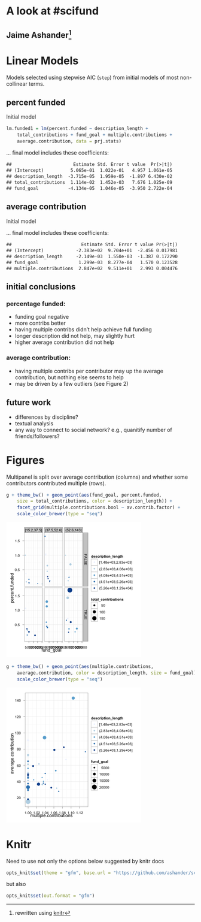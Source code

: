 

A look at #scifund
======

Jaime Ashander[^now]
-----

[^now]: rewritten using [knitr](http://yihui.github.com/knitr/)

# Linear Models #

Models selected using stepwise AIC (`step`) from initial models of most non-collinear terms. 




## percent funded ## 

Initial model
```r
lm.funded1 = lm(percent.funded ~ description_length + 
    total_contributions + fund_goal + multiple.contributions + 
    average.contribution, data = prj.stats)
```



... final model includes these coefficients:



```
##                       Estimate Std. Error t value  Pr(>|t|)
## (Intercept)          5.065e-01  1.022e-01   4.957 1.061e-05
## description_length  -3.715e-05  1.959e-05  -1.897 6.430e-02
## total_contributions  1.114e-02  1.452e-03   7.676 1.025e-09
## fund_goal           -4.134e-05  1.046e-05  -3.950 2.722e-04
```



## average contribution ## 

Initial model



... final model includes these coefficients:



```
##                          Estimate Std. Error t value Pr(>|t|)
## (Intercept)            -2.383e+02  9.704e+01  -2.456 0.017981
## description_length     -2.149e-03  1.550e-03  -1.387 0.172290
## fund_goal               1.299e-03  8.277e-04   1.570 0.123528
## multiple.contributions  2.847e+02  9.511e+01   2.993 0.004476
```



## initial conclusions ## 

### percentage funded: ###  

* funding goal negative 
* more contribs better 
* having multiple contribs didn’t help achieve full funding 
* longer description did not help, may slightly hurt 
* higher average contribution did not help

### average contribution: ###

* having multiple contribs per contributor may up the average
contribution, but nothing else seems to help 
* may be driven by a few outliers (see Figure 2)


## future work ## 

* differences by discipline?
* textual analysis
* any way to connect to social network? e.g., quanitify number of friends/followers?


# Figures #





Multipanel is split over average contribution (columns) and whether some contributors contributed multiple (rows).

```r
g + theme_bw() + geom_point(aes(fund_goal, percent.funded, 
    size = total_contributions, color = description_length)) + 
    facet_grid(multiple.contributions.bool ~ av.contrib.factor) + 
    scale_color_brewer(type = "seq")
```
![plot of chunk percent-funded](https://github.com/ashander/scifundstats/raw/master/percent-funded.png)



```r
g + theme_bw() + geom_point(aes(multiple.contributions, 
    average.contribution, color = description_length, size = fund_goal)) + 
    scale_color_brewer(type = "seq")
```
![plot of chunk average-contribution](https://github.com/ashander/scifundstats/raw/master/average-contribution.png)


# Knitr #

Need to use not only the options below suggested by knitr docs

```r
opts_knit$set(theme = "gfm", base.url = "https://github.com/ashander/scifundstats/raw/master/")
```



but also 

```r
opts_knit$set(out.format = "gfm")
```






